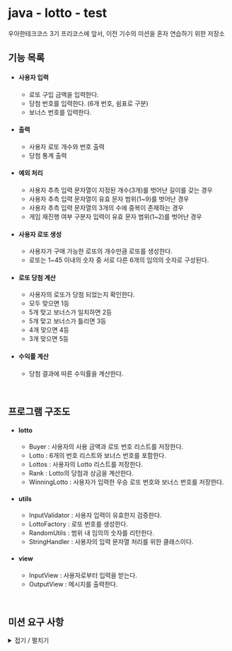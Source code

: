 # java - lotto - test
우아한테크코스 3기 프리코스에 앞서, 이전 기수의 미션을 혼자 연습하기 위한 저장소

## 기능 목록

- #### 사용자 입력
    - 로또 구입 금액을 입력한다.
    - 당첨 번호를 입력한다. (6개 번호, 쉼표로 구분)
    - 보너스 번호를 입력한다.
    
- #### 출력
    - 사용자 로또 개수와 번호 출력
    - 당첨 통계 출력

- #### 예외 처리
    - 사용자 추측 입력 문자열이 지정된 개수(3개)를 벗어난 길이를 갖는 경우 
    - 사용자 추측 입력 문자열이 유효 문자 범위(1~9)를 벗어난 경우
    - 사용자 추측 입력 문자열의 3개의 수에 중복이 존재하는 경우
    - 게임 재진행 여부 구분자 입력이 유효 문자 범위(1~2)를 벗어난 경우

- #### 사용자 로또 생성 
    - 사용자가 구매 가능한 로또의 개수만큼 로또를 생성한다.
    - 로또는 1~45 이내의 숫자 중 서로 다른 6개의 임의의 숫자로 구성된다.
    
- #### 로또 당첨 계산
    - 사용자의 로또가 당첨 되었는지 확인한다.
    - 모두 맞으면 1등
    - 5개 맞고 보너스가 일치하면 2등
    - 5개 맞고 보너스가 틀리면 3등
    - 4개 맞으면 4등
    - 3개 맞으면 5등

- #### 수익률 계산
    - 당첨 결과에 따른 수익률을 계산한다.
  
   
<br>

## 프로그램 구조도

- #### lotto
    - Buyer : 사용자의 사용 금액과 로또 번호 리스트를 저장한다.
    - Lotto : 6개의 번호 리스트와 보너스 번호를 포함한다. 
    - Lottos : 사용자의 Lotto 리스트를 저장한다.
    - Rank : Lotto의 당첨과 상금을 계산한다.
    - WinningLotto : 사용자가 입력한 우승 로또 번호와 보너스 번호를 저장한다.
    
- #### utils
    - InputValidator : 사용자 입력이 유효한지 검증한다.
    - LottoFactory : 로또 번호를 생성한다.
    - RandomUtils : 범위 내 임의의 숫자를 리턴한다.
    - StringHandler : 사용자의 입력 문자열 처리를 위한 클래스이다.
    
- #### view
    - InputView : 사용자로부터 입력을 받는다.
    - OutputView : 메시지를 출력한다.
    
<br>

## 미션 요구 사항

<details>
<summary> 접기 / 펼치기 </summary>
